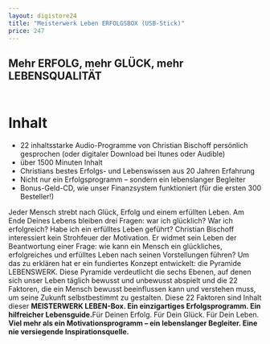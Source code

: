 ```yaml
---
layout: digistore24
title: "Meisterwerk Leben ERFOLGSBOX (USB-Stick)"
price: 247
---
```

<h2>Mehr ERFOLG, mehr GL&#xDC;CK, mehr LEBENSQUALIT&#xC4;T<br><br></h2>
<h1>Inhalt</h1>
<ul><li>22 inhaltsstarke Audio-Programme von Christian Bischoff pers&#xF6;nlich gesprochen (oder digitaler Download bei Itunes oder Audible)</li>
<li>&#xFC;ber 1500 Minuten Inhalt</li>
<li>Christians bestes Erfolgs- und Lebenswissen aus 20 Jahren Erfahrung</li>
<li>Nicht nur ein Erfolgsprogramm &#x2013; sondern ein lebenslanger Begleiter</li>
<li>Bonus-Geld-CD, wie unser Finanzsystem funktioniert (f&#xFC;r die ersten 300 Besteller!)</li>
</ul><p>Jeder Mensch strebt nach Gl&#xFC;ck, Erfolg und einem erf&#xFC;llten Leben. Am Ende Deines Lebens bleiben drei Fragen: war ich gl&#xFC;cklich? War ich erfolgreich? Habe ich ein erf&#xFC;lltes Leben gef&#xFC;hrt? Christian Bischoff interessiert kein Strohfeuer der Motivation. Er widmet sein Leben der Beantwortung einer Frage: wie kann ein Mensch ein gl&#xFC;ckliches, erfolgreiches und erf&#xFC;lltes Leben nach seinen Vorstellungen f&#xFC;hren? Um das zu erkl&#xE4;ren hat er ein fundiertes Konzept entwickelt: die Pyramide LEBENSWERK. Diese Pyramide verdeutlicht die sechs Ebenen, auf denen sich unser Leben t&#xE4;glich bewusst und unbewusst abspielt und die 22 Faktoren, die ein Mensch bewusst beeinflussen kann und verstehen muss, um seine Zukunft selbstbestimmt zu gestalten. Diese 22 Faktoren sind Inhalt dieser <strong>MEISTERWERK LEBEN-Box. Ein einzigartiges Erfolgsprogramm. Ein hilfreicher Lebensguide.</strong>F&#xFC;r Deinen Erfolg. F&#xFC;r Dein Gl&#xFC;ck. F&#xFC;r Dein Leben. <strong>Viel mehr als ein Motivationsprogramm &#x2013; ein lebenslanger Begleiter. Eine nie versiegende Inspirationsquelle.</strong></p>
